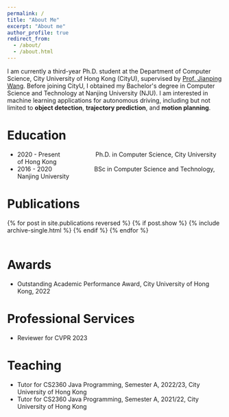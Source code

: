 ```yaml
---
permalink: /
title: "About Me"
excerpt: "About me"
author_profile: true
redirect_from: 
  - /about/
  - /about.html
---
```


I am currently a third-year Ph.D. student at the Department of Computer Science, City University of Hong Kong (CityU), supervised by [Prof. Jianping Wang](https://scholar.google.com/citations?user=bow_liAAAAAJ&hl=en). Before joining CityU, I obtained my Bachelor's degree in Computer Science and Technology at Nanjing University (NJU). I am interested in machine learning applications for autonomous driving, including but not limited to **object detection**, **trajectory prediction**, and **motion planning**.

# Education

- 2020 - Present &nbsp; &nbsp; &nbsp; &nbsp; &nbsp; &nbsp; &nbsp; &nbsp; &nbsp; &nbsp; Ph.D. in Computer Science, City University of Hong Kong
- 2016 - 2020 &nbsp; &nbsp; &nbsp; &nbsp; &nbsp; &nbsp; &nbsp; &nbsp; &nbsp; &nbsp; &nbsp; &nbsp; BSc in Computer Science and Technology, Nanjing University

# Publications

<table style="width:100%;border:0px;border-spacing:0px;border-collapse:separate;margin-right:auto;margin-left:auto;">
<tbody>
  {% for post in site.publications reversed %}
    {% if post.show %}
      {% include archive-single.html %}
    {% endif %}
  {% endfor %}
</tbody>
</table>

# Awards

- Outstanding Academic Performance Award, City University of Hong Kong, 2022

# Professional Services

- Reviewer for CVPR 2023

# Teaching

- Tutor for CS2360 Java Programming, Semester A, 2022/23, City University of Hong Kong
- Tutor for CS2360 Java Programming, Semester A, 2021/22, City University of Hong Kong
